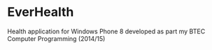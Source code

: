 # EverHealth
Health application for Windows Phone 8 developed as part my BTEC Computer Programming (2014/15)
